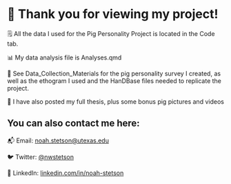 # 🐖 Thank you for viewing my project!

🗒 All the data I used for the Pig Personality Project is located in the Code tab.

📊 My data analysis file is Analyses.qmd

📝 See Data_Collection_Materials for the pig personality survey I created, as well as the ethogram I used and the HanDBase files needed to replicate the project.

🐽 I have also posted my full thesis, plus some bonus pig pictures and videos


## You can also contact me here:
📬 Email: [noah.stetson@utexas.edu](mailto:noah.stetson@utexas.edu)

🐦 Twitter: [@nwstetson](https://twitter.com/NWStetson) 

🤝 LinkedIn: [linkedin.com/in/noah-stetson](https://linkedin.com/in/noah-stetson)
